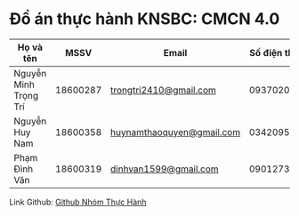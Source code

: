 # Đồ án thực hành KNSBC: CMCN 4.0
|Họ và tên|MSSV|Email|Số điện thoại|
|---------|----|-----|-------|
|Nguyễn Minh Trọng Trí|18600287|trongtri2410@gmail.com|0937020196|
|Nguyễn Huy Nam|18600358|huynamthaoquyen@gmail.com|0342095244|
|Phạm Đình Văn|18600319|dinhvan1599@gmail.com|0901273520|
Link Github: [Github Nhóm Thực Hành](https://github.com/TriNguyen24102000/TH_KNSBC-n-CMCN-4.0)

